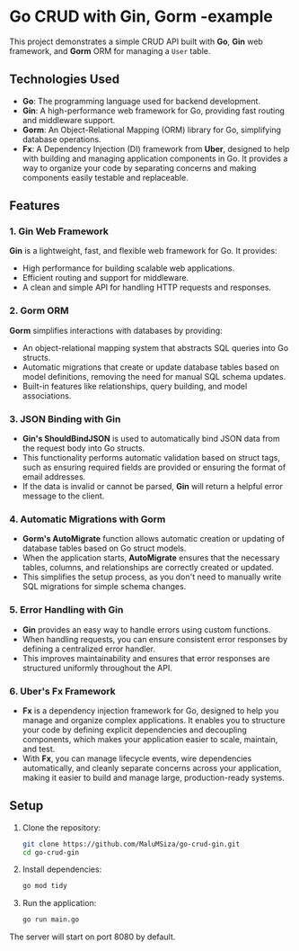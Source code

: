 # Go CRUD with Gin, Gorm -example
This project demonstrates a simple CRUD API built with **Go**, **Gin** web framework, and **Gorm** ORM for managing a `User` table.

## Technologies Used

- **Go**: The programming language used for backend development.
- **Gin**: A high-performance web framework for Go, providing fast routing and middleware support.
- **Gorm**: An Object-Relational Mapping (ORM) library for Go, simplifying database operations.
- **Fx**: A Dependency Injection (DI) framework from **Uber**, designed to help with building and managing application components in Go. It provides a way to organize your code by separating concerns and making components easily testable and replaceable.

## Features

### 1. Gin Web Framework
**Gin** is a lightweight, fast, and flexible web framework for Go. It provides:
- High performance for building scalable web applications.
- Efficient routing and support for middleware.
- A clean and simple API for handling HTTP requests and responses.

### 2. Gorm ORM
**Gorm** simplifies interactions with databases by providing:
- An object-relational mapping system that abstracts SQL queries into Go structs.
- Automatic migrations that create or update database tables based on model definitions, removing the need for manual SQL schema updates.
- Built-in features like relationships, query building, and model associations.

### 3. JSON Binding with Gin
- **Gin's ShouldBindJSON** is used to automatically bind JSON data from the request body into Go structs.
- This functionality performs automatic validation based on struct tags, such as ensuring required fields are provided or ensuring the format of email addresses.
- If the data is invalid or cannot be parsed, **Gin** will return a helpful error message to the client.

### 4. Automatic Migrations with Gorm
- **Gorm's AutoMigrate** function allows automatic creation or updating of database tables based on Go struct models.
- When the application starts, **AutoMigrate** ensures that the necessary tables, columns, and relationships are correctly created or updated.
- This simplifies the setup process, as you don't need to manually write SQL migrations for simple schema changes.

### 5. Error Handling with Gin
- **Gin** provides an easy way to handle errors using custom functions.
- When handling requests, you can ensure consistent error responses by defining a centralized error handler.
- This improves maintainability and ensures that error responses are structured uniformly throughout the API.

### 6. Uber's Fx Framework
- **Fx** is a dependency injection framework for Go, designed to help you manage and organize complex applications. It enables you to structure your code by defining explicit dependencies and decoupling components, which makes your application easier to scale, maintain, and test.
- With **Fx**, you can manage lifecycle events, wire dependencies automatically, and cleanly separate concerns across your application, making it easier to build and manage large, production-ready systems.


## Setup

1. Clone the repository:
   ```bash
   git clone https://github.com/MaluMSiza/go-crud-gin.git
   cd go-crud-gin
   ```
2. Install dependencies:
    ```bash
    go mod tidy
    ```
3. Run the application:
    ```bash
    go run main.go
    ```
The server will start on port 8080 by default.